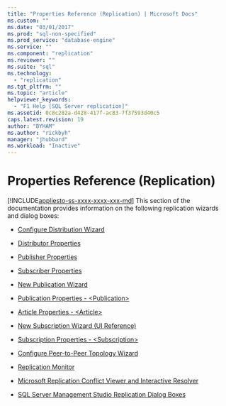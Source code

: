 ```yaml
---
title: "Properties Reference (Replication) | Microsoft Docs"
ms.custom: ""
ms.date: "03/01/2017"
ms.prod: "sql-non-specified"
ms.prod_service: "database-engine"
ms.service: ""
ms.component: "replication"
ms.reviewer: ""
ms.suite: "sql"
ms.technology: 
  - "replication"
ms.tgt_pltfrm: ""
ms.topic: "article"
helpviewer_keywords: 
  - "F1 Help [SQL Server replication]"
ms.assetid: 0c8c282a-d428-417f-ac83-7f37593d40c5
caps.latest.revision: 19
author: "BYHAM"
ms.author: "rickbyh"
manager: "jhubbard"
ms.workload: "Inactive"
---
```

# Properties Reference (Replication)
[!INCLUDE[appliesto-ss-xxxx-xxxx-xxx-md](../../includes/appliesto-ss-xxxx-xxxx-xxx-md.md)]
  This section of the documentation provides information on the following replication wizards and dialog boxes:  
  
-   [Configure Distribution Wizard](../../relational-databases/replication/configure-distribution-wizard.md)  
  
-   [Distributor Properties](../../relational-databases/replication/distributor-properties.md)  
  
-   [Publisher Properties](../../relational-databases/replication/publisher-properties.md)  
  
-   [Subscriber Properties](../../relational-databases/replication/subscriber-properties.md)  
  
-   [New Publication Wizard](../../relational-databases/replication/new-publication-wizard.md)  
  
-   [Publication Properties  - &#60;Publication&#62;](../../relational-databases/replication/publication-properties-publication.md)  
  
-   [Article Properties - &#60;Article&#62;](../../relational-databases/replication/article-properties-article.md)  
  
-   [New Subscription Wizard &#40;UI Reference&#41;](../../relational-databases/replication/new-subscription-wizard-ui-reference.md)  
  
-   [Subscription Properties - &#60;Subscription&#62;](../../relational-databases/replication/subscription-properties-subscription.md)  
  
-   [Configure Peer-to-Peer Topology Wizard](../../relational-databases/replication/configure-peer-to-peer-topology-wizard.md)  
  
-   [Replication Monitor](../../relational-databases/replication/replication-monitor.md)  
  
-   [Microsoft Replication Conflict Viewer and Interactive Resolver](../../relational-databases/replication/microsoft-replication-conflict-viewer-and-interactive-resolver.md)  
  
-   [SQL Server Management Studio Replication Dialog Boxes](../../relational-databases/replication/sql-server-management-studio-replication-dialog-boxes.md)  
  
  
